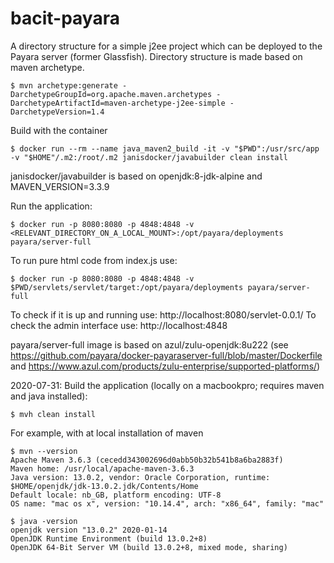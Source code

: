# bacit-payara
A directory structure for a simple j2ee project which can be deployed to the Payara server (former Glassfish). Directory structure is made based on maven archetype. 

    $ mvn archetype:generate -DarchetypeGroupId=org.apache.maven.archetypes -DarchetypeArtifactId=maven-archetype-j2ee-simple -DarchetypeVersion=1.4




Build with the container 

    $ docker run --rm --name java_maven2_build -it -v "$PWD":/usr/src/app  -v "$HOME"/.m2:/root/.m2 janisdocker/javabuilder clean install

janisdocker/javabuilder is based on openjdk:8-jdk-alpine and MAVEN_VERSION=3.3.9


Run the application:

    $ docker run -p 8080:8080 -p 4848:4848 -v <RELEVANT_DIRECTORY_ON_A_LOCAL_MOUNT>:/opt/payara/deployments payara/server-full


To run pure html code from index.js use:

    $ docker run -p 8080:8080 -p 4848:4848 -v $PWD/servlets/servlet/target:/opt/payara/deployments payara/server-full


To check if it is up and running use:
    http://localhost:8080/servlet-0.0.1/
To check the admin interface use:
    http://localhost:4848

payara/server-full image is based on azul/zulu-openjdk:8u222 
(see https://github.com/payara/docker-payaraserver-full/blob/master/Dockerfile and  https://www.azul.com/products/zulu-enterprise/supported-platforms/)

2020-07-31: Build the application (locally on a macbookpro; requires maven and java installed):

    $ mvh clean install

For example, with at local installation of maven

    $ mvn --version
    Apache Maven 3.6.3 (cecedd343002696d0abb50b32b541b8a6ba2883f)
    Maven home: /usr/local/apache-maven-3.6.3
    Java version: 13.0.2, vendor: Oracle Corporation, runtime: $HOME/openjdk/jdk-13.0.2.jdk/Contents/Home
    Default locale: nb_GB, platform encoding: UTF-8
    OS name: "mac os x", version: "10.14.4", arch: "x86_64", family: "mac"

    $ java -version
    openjdk version "13.0.2" 2020-01-14
    OpenJDK Runtime Environment (build 13.0.2+8)
    OpenJDK 64-Bit Server VM (build 13.0.2+8, mixed mode, sharing)
